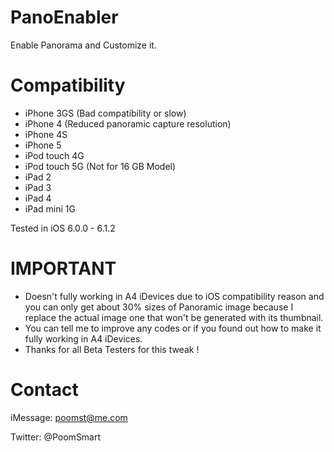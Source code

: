 PanoEnabler
===========

Enable Panorama and Customize it.

Compatibility
===========

- iPhone 3GS (Bad compatibility or slow)
- iPhone 4 (Reduced panoramic capture resolution)
- iPhone 4S
- iPhone 5
- iPod touch 4G
- iPod touch 5G (Not for 16 GB Model)
- iPad 2
- iPad 3
- iPad 4
- iPad mini 1G

Tested in iOS 6.0.0 - 6.1.2

IMPORTANT
===========

- Doesn't fully working in A4 iDevices due to iOS compatibility reason and you can only get about 30% sizes of Panoramic image because I replace the actual image one that won't be generated with its thumbnail.
- You can tell me to improve any codes or if you found out how to make it fully working in A4 iDevices.
- Thanks for all Beta Testers for this tweak !

Contact
===========

iMessage: poomst@me.com

Twitter: @PoomSmart
